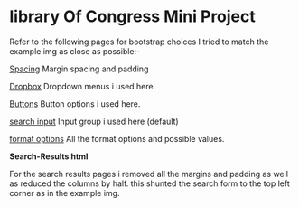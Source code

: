 # library Of Congress Mini Project


Refer to the following pages for bootstrap choices I tried to match the example img as close as possible:-

[Spacing](https://getbootstrap.com/docs/4.1/utilities/spacing/) Margin spacing and padding 

[Dropbox](https://getbootstrap.com/docs/4.1/components/dropdowns/) Dropdown menus i used here.

[Buttons](https://getbootstrap.com/docs/4.1/components/buttons/) Button options i used here.

[search input](https://getbootstrap.com/docs/4.1/components/input-group/) Input group i used here (default)



[format options](https://libraryofcongress.github.io/data-exploration/requests.html#searching) All the format options and possible values.

**Search-Results html**

For the search results pages i removed all the margins and padding as well as reduced the columns by half. this shunted the search form to the top left corner as in the example img.